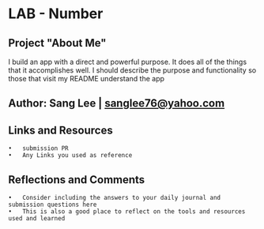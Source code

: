 # LAB - Number

## Project "About Me"
I build an app with a direct and powerful purpose. It does all of the things that it accomplishes well. I should describe the purpose and functionality so those that visit my README understand the app

## Author: Sang Lee | sanglee76@yahoo.com

## Links and Resources
	•	submission PR
	•	Any Links you used as reference

## Reflections and Comments
	•	Consider including the answers to your daily journal and submission questions here
	•	This is also a good place to reflect on the tools and resources used and learned
